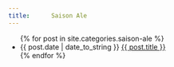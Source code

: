 ```yaml
---
title:      Saison Ale
---
```


<ul>
  {% for post in site.categories.saison-ale %}
    <li>
      {{ post.date | date_to_string }}
      <a href="{{ post.url }}">{{ post.title }}</a>
    </li>
  {% endfor %}
</ul>
